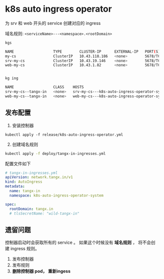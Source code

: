 # k8s auto ingress operator

为 srv 和 web 开头的 service 创建对应的 ingress

域名规则: `<serviceName>---<namespace>.<rootDomain>`


```bash
kgs

NAME                  TYPE        CLUSTER-IP      EXTERNAL-IP   PORT(S)    AGE
my-cs                 ClusterIP   10.43.118.186   <none>        5678/TCP   136m
srv-my-cs             ClusterIP   10.43.19.146    <none>        5678/TCP   136m
web-my-cs             ClusterIP   10.43.1.82      <none>        5678/TCP   134m


kg ing

NAME                  CLASS    HOSTS                                                   ADDRESS   PORTS     AGE
srv-my-cs--tangx-in   <none>   srv-my-cs---k8s-auto-ingress-operator-system.tangx.in             80, 443   88m
web-my-cs--tangx-in   <none>   web-my-cs---k8s-auto-ingress-operator-system.tangx.in             80, 443   9m17s
```


## 发布配置

1. 安装控制器

```
kubectl apply -f release/k8s-auto-ingress-operator.yml
```

2. 创建域名规则

```bash
kubectl apply -f deploy/tangx-in-ingresses.yml
```

配置文件如下

```yaml
# tangx-in-ingresses.yml
apiVersion: network.tangx.in/v1
kind: AutoIngress
metadata:
  name: tangx-in
  namespace: k8s-auto-ingress-operator-system

spec:
  rootDomain: tangx.in
  # tlsSecretName: "wild-tangx-in"
```


## 遗留问题

控制器启动时会获取所有的 service 。 如果这个时候没有 **域名规则** ， 将不会创建 ingress 规则。

1. 发布控制器
2. 发布规则
3. **删除控制器 pod， 重新ingess**


